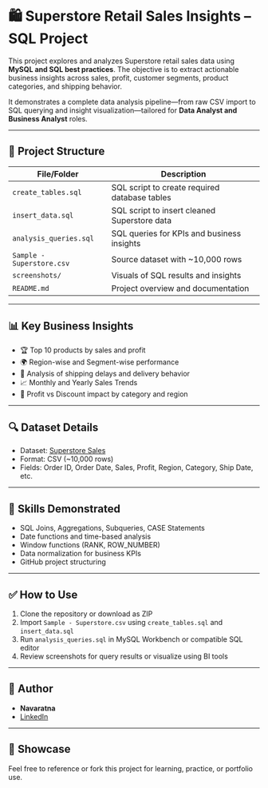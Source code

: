 # 🛍️ Superstore Retail Sales Insights – SQL Project

This project explores and analyzes Superstore retail sales data using **MySQL and SQL best practices**. The objective is to extract actionable business insights across sales, profit, customer segments, product categories, and shipping behavior.

It demonstrates a complete data analysis pipeline—from raw CSV import to SQL querying and insight visualization—tailored for **Data Analyst and Business Analyst** roles.

---

## 📁 Project Structure

| File/Folder               | Description                                        |
|---------------------------|----------------------------------------------------|
| `create_tables.sql`       | SQL script to create required database tables      |
| `insert_data.sql`         | SQL script to insert cleaned Superstore data       |
| `analysis_queries.sql`    | SQL queries for KPIs and business insights         |
| `Sample - Superstore.csv` | Source dataset with ~10,000 rows                   |
| `screenshots/`            | Visuals of SQL results and insights                |
| `README.md`               | Project overview and documentation                 |

---

## 📊 Key Business Insights

- 🏆 Top 10 products by sales and profit
- 🌍 Region-wise and Segment-wise performance
- 🚚 Analysis of shipping delays and delivery behavior
- 📈 Monthly and Yearly Sales Trends
- 💸 Profit vs Discount impact by category and region

---

## 🔍 Dataset Details

- Dataset: [Superstore Sales](https://www.kaggle.com/datasets/vivek468/superstore-dataset-final)
- Format: CSV (~10,000 rows)
- Fields: Order ID, Order Date, Sales, Profit, Region, Category, Ship Date, etc.

---

## 🧠 Skills Demonstrated

- SQL Joins, Aggregations, Subqueries, CASE Statements
- Date functions and time-based analysis
- Window functions (RANK, ROW_NUMBER)
- Data normalization for business KPIs
- GitHub project structuring

---

## ✅ How to Use

1. Clone the repository or download as ZIP
2. Import `Sample - Superstore.csv` using `create_tables.sql` and `insert_data.sql`
3. Run `analysis_queries.sql` in MySQL Workbench or compatible SQL editor
4. Review screenshots for query results or visualize using BI tools

---

## 🙋 Author

- **Navaratna**
- [LinkedIn](https://www.linkedin.com/in/navaratna-i-80741116a/)

---

## 📢 Showcase

Feel free to reference or fork this project for learning, practice, or portfolio use.
